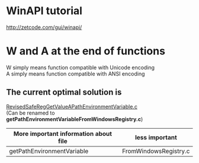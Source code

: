 # WinAPI tutorial
http://zetcode.com/gui/winapi/

# W and A at the end of functions
W simply means function compatible with Unicode encoding  
A simply means function compatible with ANSI encoding  

## The current optimal solution is
[RevisedSafeRegGetValueAPathEnvironmentVariable.c](./RevisedSafeRegGetValueAPathEnvironmentVariable.c)  
(Can be renamed to **getPathEnvironmentVariableFromWindowsRegistry.c**)

| More important information about file | less important        |
|---------------------------------------|-----------------------|
| getPathEnvironmentVariable            | FromWindowsRegistry.c |
